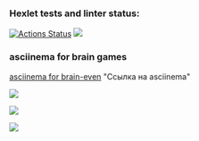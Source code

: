 ### Hexlet tests and linter status:
[![Actions Status](https://github.com/Detya9/python-project-49/actions/workflows/hexlet-check.yml/badge.svg)](https://github.com/Detya9/python-project-49/actions)
<a href="https://codeclimate.com/github/Detya9/python-project-49/maintainability"><img src="https://api.codeclimate.com/v1/badges/8f946a3d0094fac015ba/maintainability" /></a>

### asciinema for brain games
[asciinema for brain-even](https://asciinema.org/a/G9h8lfhQs4eIKrBf4IClHgW3Z) "Ссылка на asciinema"

<a href="https://asciinema.org/a/YK3FvcxzaOu0Xvec6yBzc1AfX" target="_blank"><img src="https://asciinema.org/a/YK3FvcxzaOu0Xvec6yBzc1AfX.svg" /></a>

<a href="https://asciinema.org/a/BBxuvJnfnCDOSWJOEkKPS75BU" target="_blank"><img src="https://asciinema.org/a/BBxuvJnfnCDOSWJOEkKPS75BU.svg" /></a>

<a href="https://asciinema.org/a/Ha676xCE1NK9KGmSiRUtJFaHE" target="_blank"><img src="https://asciinema.org/a/Ha676xCE1NK9KGmSiRUtJFaHE.svg" /></a>
